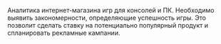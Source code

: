 Аналитика интернет-магазина игр для консолей и ПК. Необходимо выявить  закономерности, определяющие успешность игры. Это позволит сделать ставку на потенциально популярный продукт и спланировать рекламные кампании.